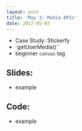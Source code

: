 ```yaml
---
layout: post
title: 'May 3: Media APIs'
date: 2017-05-03
---
```


- Case Study: Stickerfy
- `getUserMedia()``
- beginner `canvas` tag

<!--more-->

## Slides:
- example

## Code:
- example
